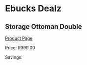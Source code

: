 
# Ebucks Dealz
## Storage Ottoman Double
[Product Page](https://www.ebucks.com/web/shop/productSelected.do?prodId=357815662&catId=714962196)

Price: R399.00

Savings: 


	